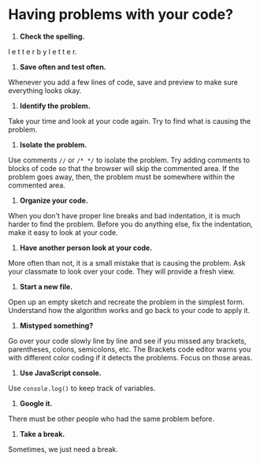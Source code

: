 # Having problems with your code?

1. **Check the spelling.**

  l e t t e r b y l e t t e r.

1. **Save often and test often.**

  Whenever you add a few lines of code, save and preview to make sure everything looks okay.

1. **Identify the problem.**

  Take your time and look at your code again. Try to find what is causing the problem.
  
1. **Isolate the problem.**
  
  Use comments `//` or `/* */` to isolate the problem. Try adding comments to blocks of code so that the browser will skip the commented area. If the problem goes away, then, the problem must be somewhere within the commented area.
  
1. **Organize your code.**

  When you don't have proper line breaks and bad indentation, it is much harder to find the problem. Before you do anything else, fix the indentation, make it easy to look at your code.

1. **Have another person look at your code.**

  More often than not, it is a small mistake that is causing the problem. Ask your classmate to look over your code. They will provide a fresh view.
  
1. **Start a new file.**
  
  Open up an empty sketch and recreate the problem in the simplest form. Understand how the algorithm works and go back to your code to apply it.
  
1. **Mistyped something?**
  
  Go over your code slowly line by line and see if you missed any brackets, parentheses, colons, semicolons, etc. The Brackets code editor warns you with different color coding if it detects the problems. Focus on those areas.
  
1. **Use JavaScript console.**
  
  Use `console.log()` to keep track of variables.

1. **Google it.**
  
  There must be other people who had the same problem before.
  
1. **Take a break.**

  Sometimes, we just need a break.



